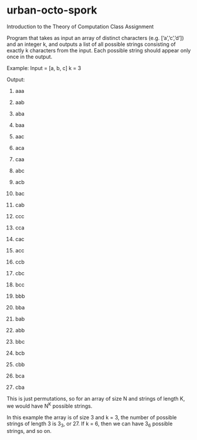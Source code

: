 # urban-octo-spork
Introduction to the Theory of Computation Class Assignment

Program that takes as input an array of distinct characters (e.g. [’a’,’c’,’d’]) and an integer k, and outputs a list of all possible strings consisting of exactly k characters from the input. Each possible string should appear only once in the output.

Example: 
Input = [a, b, c]
k = 3


Output:
1) aaa

2) aab

3) aba

4) baa

5) aac

6) aca

7) caa

8) abc

9) acb

10) bac

11) cab

12) ccc

13) cca

14) cac

15) acc

16) ccb

17) cbc

18) bcc

19) bbb

20) bba

21) bab

22) abb

23) bbc

24) bcb

25) cbb

26) bca

27) cba

This is just permutations, so for an array of size N and strings of length K, we would have N<sup>K</sup> possible strings. 

In this example the array is of size 3 and k = 3, the number of possible strings of length 3 is 3<sub>3</sub>, or 27. If k = 6, then we can have 3<sub>6</sub> possible strings, and so on.

